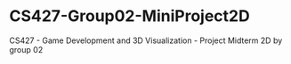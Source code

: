 # CS427-Group02-MiniProject2D
CS427 - Game Development and 3D Visualization - Project Midterm 2D by group 02
